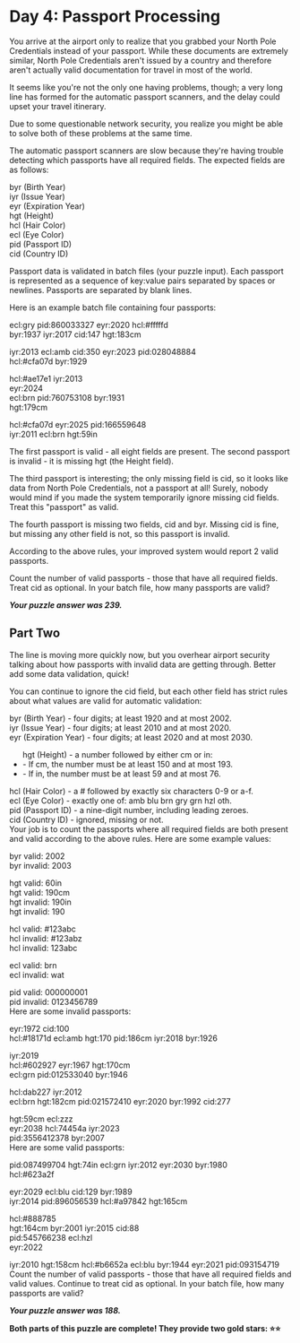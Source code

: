 # Day 4: Passport Processing
You arrive at the airport only to realize that you grabbed your North Pole Credentials instead of your passport. While these documents are extremely similar, North Pole Credentials aren't issued by a country and therefore aren't actually valid documentation for travel in most of the world.

It seems like you're not the only one having problems, though; a very long line has formed for the automatic passport scanners, and the delay could upset your travel itinerary.

Due to some questionable network security, you realize you might be able to solve both of these problems at the same time.

The automatic passport scanners are slow because they're having trouble detecting which passports have all required fields. The expected fields are as follows:

byr (Birth Year) <br>
iyr (Issue Year) <br>
eyr (Expiration Year) <br>
hgt (Height) <br>
hcl (Hair Color) <br>
ecl (Eye Color) <br>
pid (Passport ID) <br>
cid (Country ID) <br>

Passport data is validated in batch files (your puzzle input). Each passport is represented as a sequence of key:value pairs separated by spaces or newlines. Passports are separated by blank lines.

Here is an example batch file containing four passports:

ecl:gry pid:860033327 eyr:2020 hcl:#fffffd <br>
byr:1937 iyr:2017 cid:147 hgt:183cm <br>

iyr:2013 ecl:amb cid:350 eyr:2023 pid:028048884 <br>
hcl:#cfa07d byr:1929 <br>

hcl:#ae17e1 iyr:2013 <br>
eyr:2024 <br>
ecl:brn pid:760753108 byr:1931 <br>
hgt:179cm <br>

hcl:#cfa07d eyr:2025 pid:166559648 <br>
iyr:2011 ecl:brn hgt:59in <br>

The first passport is valid - all eight fields are present. The second passport is invalid - it is missing hgt (the Height field).

The third passport is interesting; the only missing field is cid, so it looks like data from North Pole Credentials, not a passport at all! Surely, nobody would mind if you made the system temporarily ignore missing cid fields. Treat this "passport" as valid.

The fourth passport is missing two fields, cid and byr. Missing cid is fine, but missing any other field is not, so this passport is invalid.

According to the above rules, your improved system would report 2 valid passports.

Count the number of valid passports - those that have all required fields. Treat cid as optional. In your batch file, how many passports are valid?

***Your puzzle answer was 239.***

## Part Two
The line is moving more quickly now, but you overhear airport security talking about how passports with invalid data are getting through. Better add some data validation, quick!

You can continue to ignore the cid field, but each other field has strict rules about what values are valid for automatic validation:

byr (Birth Year) - four digits; at least 1920 and at most 2002. <br>
iyr (Issue Year) - four digits; at least 2010 and at most 2020. <br>
eyr (Expiration Year) - four digits; at least 2020 and at most 2030. <br>
<ul>hgt (Height) - a number followed by either cm or in: <br>
    <li>- If cm, the number must be at least 150 and at most 193.</li>
    <li>- If in, the number must be at least 59 and at most 76. </li>
</ul>
hcl (Hair Color) - a # followed by exactly six characters 0-9 or a-f. <br>
ecl (Eye Color) - exactly one of: amb blu brn gry grn hzl oth. <br>
pid (Passport ID) - a nine-digit number, including leading zeroes. <br>
cid (Country ID) - ignored, missing or not. <br>
Your job is to count the passports where all required fields are both present and valid according to the above rules. Here are some example values:

byr valid:   2002 <br>
byr invalid: 2003 <br>

hgt valid:   60in <br>
hgt valid:   190cm <br>
hgt invalid: 190in <br>
hgt invalid: 190 <br>

hcl valid:   #123abc <br>
hcl invalid: #123abz <br>
hcl invalid: 123abc <br>

ecl valid:   brn <br>
ecl invalid: wat <br>

pid valid:   000000001 <br>
pid invalid: 0123456789 <br>
Here are some invalid passports: <br>

eyr:1972 cid:100 <br>
hcl:#18171d ecl:amb hgt:170 pid:186cm iyr:2018 byr:1926 <br>

iyr:2019 <br>
hcl:#602927 eyr:1967 hgt:170cm <br>
ecl:grn pid:012533040 byr:1946 <br>

hcl:dab227 iyr:2012 <br>
ecl:brn hgt:182cm pid:021572410 eyr:2020 byr:1992 cid:277 <br>

hgt:59cm ecl:zzz <br>
eyr:2038 hcl:74454a iyr:2023 <br>
pid:3556412378 byr:2007 <br>
Here are some valid passports: <br>

pid:087499704 hgt:74in ecl:grn iyr:2012 eyr:2030 byr:1980 <br>
hcl:#623a2f <br>

eyr:2029 ecl:blu cid:129 byr:1989 <br>
iyr:2014 pid:896056539 hcl:#a97842 hgt:165cm <br>

hcl:#888785 <br>
hgt:164cm byr:2001 iyr:2015 cid:88 <br>
pid:545766238 ecl:hzl <br>
eyr:2022 <br>

iyr:2010 hgt:158cm hcl:#b6652a ecl:blu byr:1944 eyr:2021 pid:093154719 <br>
Count the number of valid passports - those that have all required fields and valid values. Continue to treat cid as optional. In your batch file, how many passports are valid?

***Your puzzle answer was 188.***

**Both parts of this puzzle are complete! They provide two gold stars: ⭐⭐**